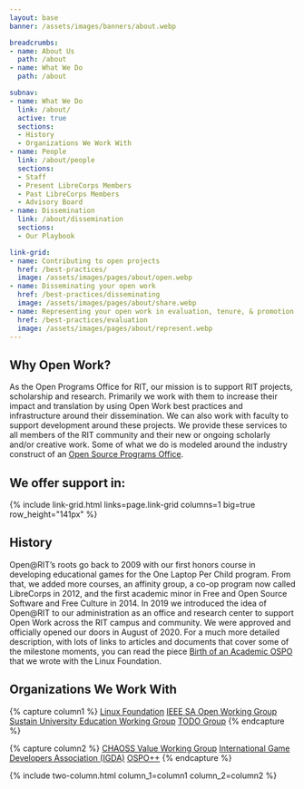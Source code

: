 ```yaml
---
layout: base
banner: /assets/images/banners/about.webp

breadcrumbs:
- name: About Us
  path: /about
- name: What We Do
  path: /about

subnav:
- name: What We Do
  link: /about/
  active: true
  sections:
  - History
  - Organizations We Work With
- name: People
  link: /about/people
  sections:
  - Staff
  - Present LibreCorps Members
  - Past LibreCorps Members
  - Advisory Board
- name: Dissemination
  link: /about/dissemination
  sections:
  - Our Playbook

link-grid:
- name: Contributing to open projects
  href: /best-practices/
  image: /assets/images/pages/about/open.webp
- name: Disseminating your open work
  href: /best-practices/disseminating
  image: /assets/images/pages/about/share.webp
- name: Representing your open work in evaluation, tenure, & promotion
  href: /best-practices/evaluation
  image: /assets/images/pages/about/represent.webp
---
```


## Why Open Work?

As the Open Programs Office for RIT, our mission is to support RIT projects, scholarship and research. Primarily we work with them to increase their impact and translation by using Open Work best practices and infrastructure around their dissemination. We can also work with faculty to support development around these projects. We provide these services to all members of the RIT community and their new or ongoing scholarly and/or creative work. Some of what we do is modeled around the industry construct of an [Open Source Programs Office][OSPO].

[OSPO]: https://opensource.com/article/20/5/open-source-program-office

## We offer support in:

{% include link-grid.html links=page.link-grid columns=1 big=true row_height="141px" %}

## History

Open@RIT’s roots go back to 2009 with our first honors course in developing educational games for the One Laptop Per Child program. From that, we added more courses, an affinity group, a co-op program now called LibreCorps in 2012, and the first academic minor in Free and Open Source Software and Free Culture in 2014. In 2019 we introduced the idea of Open@RIT to our administration as an office and research center to support Open Work across the RIT campus and community. We were approved and officially opened our doors in August of 2020. For a much more detailed description, with lots of links to articles and documents that cover some of the milestone moments, you can read the piece [Birth of an Academic OSPO][Academic OSPO] that we wrote with the Linux Foundation.


[Academic OSPO]: https://www.linux.com/featured/openrit-the-birth-of-an-academic-ospo/

## Organizations We Work With

{% capture column1 %}
[Linux Foundation](https://www.linuxfoundation.org/)
[IEEE SA Open Working Group](https://saopen.ieee.org/)
[Sustain University Education Working Group](https://discourse.sustainoss.org/tags/c/working-groups/17/universities)
[TODO Group](https://todogroup.org/#)
{% endcapture %}

{% capture column2 %}
[CHAOSS Value Working Group](https://github.com/chaoss/wg-value)
[International Game Developers Association (IGDA)](https://igda.org/)
[OSPO++](https://ospoplusplus.com/)
{% endcapture %}

{% include two-column.html column_1=column1 column_2=column2 %}
